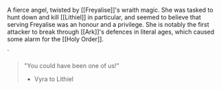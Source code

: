 A fierce angel, twisted by [[Freyalise]]'s wraith magic. She was tasked to hunt down and kill [[Lithiel]] in particular, and seemed to believe that serving Freyalise was an honour and a privilege. She is notably the first attacker to break through [[Ark]]'s defences in literal ages, which caused some alarm for the [[Holy Order]].

`
> "You could have been one of us!"
> 	- Vyra to Lithiel